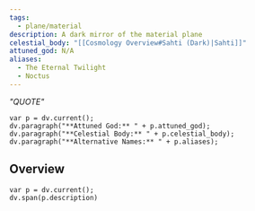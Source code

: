 ```yaml
---
tags:
  - plane/material
description: A dark mirror of the material plane
celestial_body: "[[Cosmology Overview#Sahti (Dark)|Sahti]]"
attuned_god: N/A
aliases:
  - The Eternal Twilight
  - Noctus
---
```

*"QUOTE"*
```dataviewjs
var p = dv.current();
dv.paragraph("**Attuned God:** " + p.attuned_god);
dv.paragraph("**Celestial Body:** " + p.celestial_body);
dv.paragraph("**Alternative Names:** " + p.aliases);
```
## Overview
```dataviewjs
var p = dv.current();
dv.span(p.description)
```
